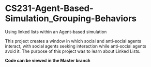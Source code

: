 # CS231-Agent-Based-Simulation_Grouping-Behaviors
Using linked lists within an Agent-based simulation

This project creates a window in which social and anti-social agents interact, with social agents seeking interaction while anti-social agents avoid it. The purpose of this project was to learn about Linked Lists.

**Code can be viewed in the Master branch**
